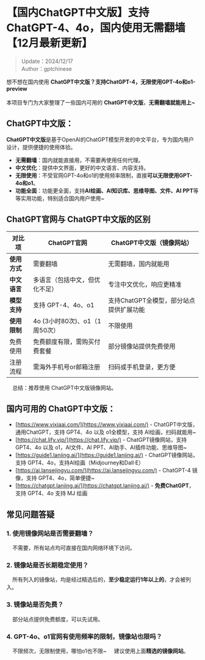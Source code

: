 # 【国内ChatGPT中文版】支持ChatGPT-4、4o，国内使用无需翻墙 【12月最新更新】 

> Update：2024/12/17 <br />
> Author：gptchinese  

想不想在国内使用 **ChatGPT中文版？支持ChatGPT-4，无限使用GPT-4o和o1-preview** <br /> 
<br /> 
本项目专门为大家整理了一些国内可用的 **ChatGPT中文版**，**无需翻墙就能用上~** <br />

## ChatGPT中文版：

**ChatGPT中文版**是基于OpenAI的ChatGPT模型开发的中文平台，专为国内用户设计，提供便捷的使用体验。<br />

- **无需翻墙**：国内就能直接用，不需要再使用任何代理。
- **中文优化**：提供中文界面，更好的中文语言、内容支持。
- **无限使用**：不受官网GPT-4o和o1的使用频率限制，直接**可以无限使用GPT-4o和o1**。
- **功能全面**：功能更全面，支持**AI绘画、AI知识库、思维导图、文件、AI PPT**等等实用功能，特别适合国内用户使用~

## ChatGPT官网与 ChatGPT中文版的区别
| 对比项 | ChatGPT官网 | ChatGPT中文版（镜像网站）|
|-------- |-------- |-------- |
| **使用方式**	| 需要翻墙 | 无需翻墙，国内就能用 |
| **中文语言**	| 多语言（包括中文，但优化不足）	| 专注中文优化，响应更精准 |
| **模型支持**	| 支持 GPT-4、4o、o1 | 支持ChatGPT全模型，部分站点提供扩展功能 |
| **使用限制**  | 4o (3小时80次)、o1（1周50次） | 不限使用 |
| 免费使用	| 免费额度有限，需购买付费套餐	| 部分镜像站提供免费使用 |
| 注册流程	| 需海外手机号or邮箱注册	| 扫码或手机登录，更方便 |

&nbsp;&nbsp;&nbsp;&nbsp;总结：推荐使用 ChatGPT中文版镜像网站。

## 国内可用的 ChatGPT中文版：

- [https://www.yixiaai.com/](https://www.yixiaai.com/) - ChatGPT中文版，通用ChatGPT，支持 GPT4、4o 以及 o1全模型，支持 AI绘画，扫码就能用~
- [https://chat.lify.vip/](https://chat.lify.vip/) - ChatGPT镜像网站，支持 GPT4、4o 以及 o1，AI文件、AI PPT、AI助手、AI插件功能、思维导图~
- [https://guide1.lanjing.ai/](https://guide1.lanjing.ai/) - ChatGPT镜像网站，支持 GPT4、4o，支持AI绘画（Midjourney和Dall·E）
- [https://ai.lansejingyu.com/](https://ai.lansejingyu.com/) - ChatGPT-4 镜像，支持 GPT4、4o，简单便捷~
- [https://chatgpt.lanjing.ai/](https://chatgpt.lanjing.ai/) - **免费ChatGPT**，支持 GPT4、4o 支持 MJ 绘画


## 常见问题答疑

### 1. 使用镜像网站是否需要翻墙？
&nbsp;&nbsp;&nbsp;&nbsp;不需要，所有站点均可直接在国内网络环境下访问。
  
### 2. 镜像站是否长期稳定使用？
&nbsp;&nbsp;&nbsp;&nbsp;所有列入的镜像站，均是经过精选后的，**至少稳定运行1年以上的**，才会被列入。

### 3. 镜像站是否免费？
&nbsp;&nbsp;&nbsp;&nbsp;部分站点提供免费额度，可以先试用。

### 4. GPT-4o、o1官网有使用频率的限制，镜像站也限吗？
&nbsp;&nbsp;&nbsp;&nbsp;不限频次，无限制使用，哪怕o1也不限~
&nbsp;&nbsp;&nbsp;&nbsp;建议使用上面**精选的镜像网站**。

